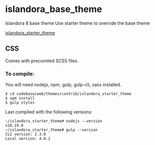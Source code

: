 # islandora_base_theme
Islandora 8 base theme
Use starter theme to override the base theme

[islandora_starter_theme](https://github.com/Born-Digital-US/islandora_starter_theme)

## CSS
Comes with precomiled SCSS files. 

### To compile:
You will need nodejs, npm, gulp, gulp-cli, sass installed.
```
$ cd codebase/web/themes/contrib/islandora_starter_theme
$ npm install
$ gulp styles
```

Last compiled with the following versions:
```
~/islandora_starter_theme# nodejs --version
v10.19.0
~/islandora_starter_theme# gulp --version
CLI version: 2.3.0
Local version: 4.0.2
```

